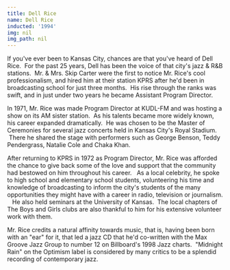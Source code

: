 ```yaml
---
title: Dell Rice
name: Dell Rice
inducted: '1994'
img: nil
img_path: nil
---
```


If you've ever been to Kansas City, chances are that you've heard of Dell Rice.  For the past 25 years, Dell has been the voice of that city's jazz & R&B stations.  Mr. & Mrs. Skip Carter were the first to notice Mr. Rice's cool professionalism, and hired him at their station KPRS after he'd been in broadcasting school for just three months.  His rise through the ranks was swift, and in just under two years he became Assistant Program Director.

In 1971, Mr. Rice was made Program Director at KUDL-FM and was hosting a show on its AM sister station.  As his talents became more widely known, his career expanded dramatically.  He was chosen to be the Master of Ceremonies for several jazz concerts held in Kansas City's Royal Stadium.  There he shared the stage with performers such as George Benson, Teddy Pendergrass, Natalie Cole and Chaka Khan.

After returning to KPRS in 1972 as Program Director, Mr. Rice was afforded the chance to give back some of the love and support that the community had bestowed on him throughout his career.   As a local celebrity, he spoke to high school and elementary school students, volunteering his time and knowledge of broadcasting to inform the city's students of the many opportunities they might have with a career in radio, television or journalism.    He also held seminars at the University of Kansas.  The local chapters of The Boys and Girls clubs are also thankful to him for his extensive volunteer work with them.

Mr. Rice credits a natural affinity towards music, that is, having been born with an "ear" for it, that led a jazz CD that he'd co-written with the Max Groove Jazz Group to number 12 on Billboard's 1998 Jazz charts.  "Midnight Rain" on the Optimism label is considered by many critics to be a splendid recording of contemporary jazz.

